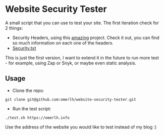 # Website Security Tester
A small script that you can use to test your site.
The first iteration check for 2 things:
 - Security Headers, using this [amazing](https://github.com/koenbuyens/securityheaders) project. Check it out, you can find so much information on each one of the headers.
 - [Security.txt](https://securitytxt.org/)

 This is just the first version, I want to extend it in the future to run more test - for example, using Zap or Snyk, or maybe even static analysis. 

## Usage
* Clone the repo:
```
git clone git@github.com:omerlh/website-security-tester.git
```
* Run the test script:
```
./test.sh https://omerlh.info
```
Use the address of the website you would like to test instead of my blog :)
